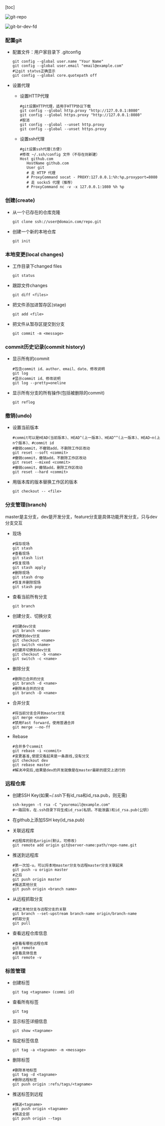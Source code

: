 [toc]

![git-repo](https://www.liaoxuefeng.com/files/attachments/919020037470528/0)

![git-br-dev-fd](https://www.liaoxuefeng.com/files/attachments/919022387118368/0)

### 配置git

* 配置文件：用户家目录下 .gitconfig

  ```shell
  git config --global user.name "Your Name"
  git config --global user.email "email@example.com"
  #让git status正确显示
  git config --global core.quotepath off
  ```

* 设置代理

  * 设置HTTP代理

    ```shell
    #git设置HTTP代理，适用于HTTP协议下载
    git config --global http.proxy "http://127.0.0.1:8080"
    git config --global https.proxy "http://127.0.0.1:8080"
    #取消
    git config --global --unset http.proxy
    git config --global --unset https.proxy
    ```

  * 设置ssh代理

    ```shell
    #git设置ssh代理(方便)
    #修改 ~/.ssh/config 文件（不存在则新建）
    Host github.com
       HostName github.com
       User git
       # 走 HTTP 代理
       # ProxyCommand socat - PROXY:127.0.0.1:%h:%p,proxyport=8080
       # 走 socks5 代理（推荐）
       # ProxyCommand nc -v -x 127.0.0.1:1080 %h %p
    ```

### 创建(create)

* 从一个已存在的仓库克隆

  ```shell
  git clone ssh://user@domain.com/repo.git
  ```

* 创建一个新的本地仓库

  ```shell
  git init
  ```

### 本地变更(local changes)

* 工作目录下changed files

  ```shell
  git status
  ```

* 跟踪文件changes

  ```shell
  git diff <files>
  ```

* 把文件添加进暂存区(stage)

  ```shell
  git add <file>
  ```

* 把文件从暂存区提交到分支

  ```shell
  git commit -m <message>
  ```

### commit历史记录(commit history)

* 显示所有的commit

  ```shell
  #包含commit id、author、email、date、修改说明
  git log
  #显示commit id、修改说明
  git log --pretty=oneline
  ```

* 显示所有分支的所有操作(包括被删除的commit)

  ```shell
  git reflog
  ```

### 撤销(undo)

* 设置当前版本

  ```shell
  #commit可以是HEAD(当前版本)、HEAD^(上一版本)、HEAD^^(上一版本)、HEAD~n(上n个版本)、#commit id
  #撤销commit，不撤销add，不删除工作区改动
  git reset --soft <commit>
  #撤销commit，撤销add，不删除工作区改动
  git reset --mixed <commit>
  #撤销commit，撤销add，删除工作区改动
  git reset --hard <commit>
  ```

* 用版本库的版本替换工作区的版本

  ```shell
  git checkout -- <file>
  ```

### 分支管理(branch)

master是主分支，dev是开发分支，feature分支是具体功能开发分支，只与dev分支交互

* 现场

  ```shell
  #保存现场
  git stash
  #查看现场
  git stash list
  #恢复现场
  git stash apply
  #删除现场
  git stash drop
  #恢复并删除现场
  git stash pop
  ```

* 查看当前所有分支

  ```shell
  git branch
  ```

* 创建分支、切换分支

  ```shell
  #创建dev分支
  git branch <name>
  #切换到dev分支
  git checkout <name>
  git switch <name>
  #创建并切换到dev分支
  git checkout -b <name>
  git switch -c <name>
  ```

* 删除分支

  ```shell
  #删除已合并的分支
  git branch -d <name>
  #删除未合并的分支
  git branch -D <name>
  ```

* 合并分支

  ```shell
  #将当前分支合并到master分支
  git merge <name>
  #禁用Fast forward，使用普通合并
  git merge --no-ff
  ```
  
* Rebase

  ```shell
  #合并多个commit
  git rebase -i <commit>
  #变更基准,使提交看起来是一条直线,没有分叉
  git checkout dev
  git rebase master
  #解决冲突后,结果是dev的开发就像是在master最新的提交上进行的
  ```


### 远程仓库

* 创建SSH Key(如果~/.ssh下有id_rsa和id_rsa.pub，则无需)

  ```shell
  ssh-keygen -t rsa -C "youremail@example.com"
  #一路回车，在.ssh目录下将生成id_rsa(私钥，不能泄露)和id_rsa.pub(公钥)
  ```

* 在github上添加SSH key(id_rsa.pub)

* 关联远程库

  ```shell
  #远程库的别名origin(默认，可修改)
  git remote add origin git@server-name:path/repo-name.git
  ```

* 推送到远程库

  ```shell
  #第一次加-u，可以将本地master分支与远程master分支关联起来
  git push -u origin master
  #之后
  git push origin master
  #推送其他分支
  git push origin <branch name>
  ```
  
* 从远程抓取分支

  ```shell
  #建立本地分支与远程分支的关联
  git branch --set-upstream branch-name origin/branch-name
  #抓取分支
  git pull
  ```

* 查看远程仓库信息

  ```shell
  #查看有哪些远程仓库
  git remote
  #查看具体信息
  git remote -v
  ```

### 标签管理

* 创建标签

  ```shell
  git tag <tagname> (commi id)
  ```

* 查看所有标签

  ```shell
  git tag
  ```

* 显示标签详细信息

  ```shell
  git show <tagname>
  ```

* 指定标签信息

  ```shell
  git tag -a <tagname> -m <message>
  ```

* 删除标签

  ```shell
  #删除本地标签
  git tag -d <tagname>
  #删除远程标签
  git push origin :refs/tags/<tagname>
  ```

* 推送标签到远程

  ```shell
  #推送<tagname>
  git push origin <tagname>
  #推送全部
  git push origin --tags
  ```